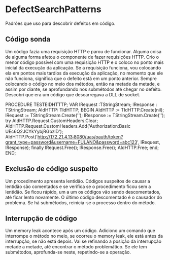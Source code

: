 # DefectSearchPatterns
Padrões que uso para descobrir defeitos em código.

## Código sonda
Um código fazia uma requisição HTTP e parou de funcionar. Alguma coisa de alguma forma afetou o componente de fazer requisições HTTP.
Crio o menor código possível com uma requisição HTTP e o coloco no ponto mais inicial da execução da aplicação.
Se a requisição funciona, vou colocando ela em pontos mais tardios da execução da aplicação, no momento que ele não funciona, significa que o defeito está em um ponto anterior.
Sempre colocando o código no meio dos métodos, então na metade da metade, e assim por diante, se aprofundando nos submétodos até chegar no defeito.
Descobri que era um código que descarregava a DLL de socket.

  PROCEDURE TESTEIDHTTTP;
  VAR
    lRequest :TStringStream;
    lResponse : TStringStream;
    AIdHTTP: TIdHTTP;
  BEGIN
    AIdHTTP := TIdHTTP.Create(nil);
    lRequest := TStringStream.Create('');
    lResponse := TStringStream.Create('');
    try
      AIdHTTP.Request.CustomHeaders.Clear;
      AIdHTTP.Request.CustomHeaders.Add('Authorization:Basic UEc6Q2JCYkYybjRGbzlD');
      AIdHTTP.Post('http://172.21.4.13:8080/uas/oauth/token?grant_type=password&username=FULANO&password=abc123', lRequest, lResponse);
    finally
      lRequest.Free();
      lResponse.Free();
      AIdHTTP.Free;
    end;
  END;

## Exclusão de código suspeito
Um procedimento apresenta lentidão. Códigos suspeitos de causar a lentidão são comentados e se verifica se o procedimento ficou sem a lentidão. Se ficou rápido, um a um os códigos vão sendo descomentados, até ficar lento novamente. O último código descomentado é o causador do problema. Se há submétodos, reinicia-se o processo dentro do método.

## Interrupção de código
Um memory leak acontece após um código. Adiciono um comando que interrompe o método no meio, se ocorreu o memory leak, ele está antes da interrupção, se não está depois. Vai se refinando a posição da interrupção metade a metade, até encontrar o método problemático. Se ele tem submétodos, aprofunda-se neste, repetindo-se a operação.

